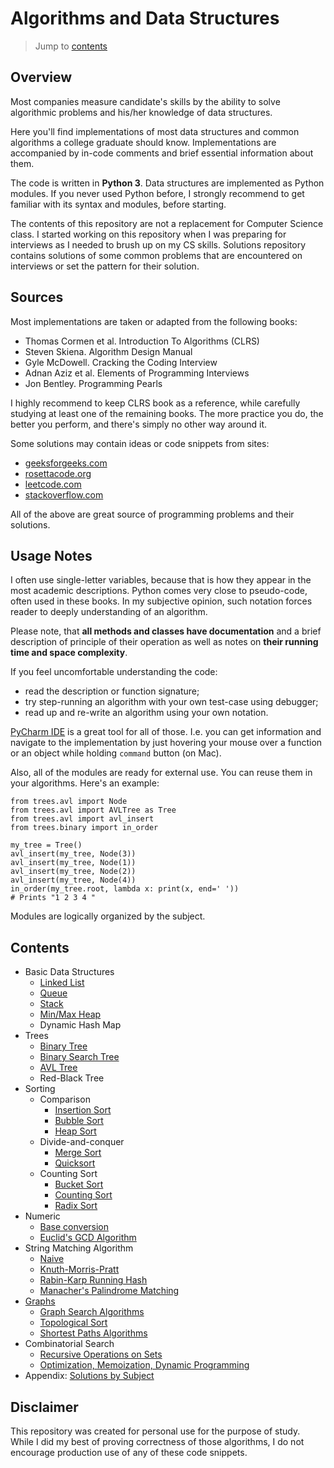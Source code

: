 # Algorithms and Data Structures

> Jump to [contents](#contents)

## Overview
Most companies measure candidate's skills by the ability to solve algorithmic problems 
 and his/her knowledge of data structures. 

Here you'll find implementations of most data structures and common algorithms a college 
 graduate should know. Implementations are accompanied by in-code comments and brief 
 essential information about them. 

The code is written in **Python 3**. Data structures are implemented as Python modules. 
 If you never used Python before, I strongly recommend to get familiar with its syntax 
 and modules, before starting.

The contents of this repository are not a replacement for Computer Science class. I 
 started working on this repository when I was preparing for interviews as I needed to 
 brush up on my CS skills. Solutions repository contains solutions of some common 
 problems that are encountered on interviews or set the pattern for their solution. 

## Sources
Most implementations are taken or adapted from the following books:
 * Thomas Cormen et al. Introduction To Algorithms (CLRS)
 * Steven Skiena. Algorithm Design Manual
 * Gyle McDowell. Cracking the Coding Interview
 * Adnan Aziz et al. Elements of Programming Interviews
 * Jon Bentley. Programming Pearls

I highly recommend to keep CLRS book as a reference, while carefully studying at least 
 one of the remaining books. The more practice you do, the better you perform, and 
 there's simply no other way around it.
 
Some solutions may contain ideas or code snippets from sites:
* [geeksforgeeks.com](http://www.geeksforgeeks.org)
* [rosettacode.org](https://rosettacode.org)
* [leetcode.com](https://leetcode.com)
* [stackoverflow.com](https://stackoverflow.com)

All of the above are great source of programming problems and their solutions.
 
## Usage Notes
I often use single-letter variables, because that is how they appear in the most 
 academic descriptions. Python comes very close to pseudo-code, often used in these 
 books. In my subjective opinion, such notation forces reader to deeply understanding 
 of an algorithm. 

Please note, that **all methods and classes have documentation** and a brief description
 of principle of their operation as well as notes on **their running time and space 
 complexity**.

If you feel uncomfortable understanding the code:
- read the description or function signature;
- try step-running an algorithm with your own test-case using debugger; 
- read up and re-write an algorithm using your own notation.

[PyCharm IDE](https://www.jetbrains.com/pycharm) is a great tool for all of those. I.e. 
 you can get information and navigate to the implementation by just hovering your mouse
 over a function or an object while holding `command` button (on Mac).

Also, all of the modules are ready for external use. You can reuse them in your 
 algorithms. Here's an example:
```
from trees.avl import Node
from trees.avl import AVLTree as Tree
from trees.avl import avl_insert
from trees.binary import in_order

my_tree = Tree()
avl_insert(my_tree, Node(3))
avl_insert(my_tree, Node(1))
avl_insert(my_tree, Node(2))
avl_insert(my_tree, Node(4))
in_order(my_tree.root, lambda x: print(x, end=' ')) 
# Prints "1 2 3 4 "
```
Modules are logically organized by the subject.

## Contents
* Basic Data Structures
  * [Linked List](/basic_data_structures/linked_list)
  * [Queue](/basic_data_structures/fifo)
  * [Stack](/basic_data_structures/lifo)
  * [Min/Max Heap](/basic_data_structures/heaps)
  * Dynamic Hash Map
* Trees
  * [Binary Tree](/trees/binary)
  * [Binary Search Tree](/trees/bst)
  * [AVL Tree](/trees/avl)
  * Red-Black Tree
* Sorting
  * Comparison
      * [Insertion Sort](/sorting/insertion_sort.py)
      * [Bubble Sort](/sorting/bubble_sort.py)
      * [Heap Sort](/sorting/heap_sort.py)
  * Divide-and-conquer
      * [Merge Sort](/sorting/merge_sort.py)
      * [Quicksort](/sorting/quicksort.py)
  * Counting Sort
      * [Bucket Sort](/sorting/bucket_sort.py)
      * [Counting Sort](/sorting/counting_sort.py)
      * [Radix Sort](/sorting/radix_sort.py)
* Numeric
  * [Base conversion](/numeric/__init__.py)
  * [Euclid's GCD Algorithm](/numeric/__init__.py)
* String Matching Algorithm
  * [Naive](/string_matching/naive.py)
  * [Knuth-Morris-Pratt](/string_matching/kmp.py)
  * [Rabin-Karp Running Hash](/string_matching/rabin_karp.py)
  * [Manacher's Palindrome Matching](/string_matching/manacher.py)
* [Graphs](/graphs)
  * [Graph Search Algorithms](/graphs/search)
  * [Topological Sort](/graphs/topological_sort)
  * [Shortest Paths Algorithms](/graphs/shortest_paths)
* Combinatorial Search
  * [Recursive Operations on Sets](/combinatorial/search)
  * [Optimization, Memoization, Dynamic Programming](/combinatorial/optimization)
* Appendix: [Solutions by Subject](/solutions)

## Disclaimer
This repository was created for personal use for the purpose of study. While I did my 
 best of proving correctness of those algorithms, I do not encourage production use of 
 any of these code snippets.